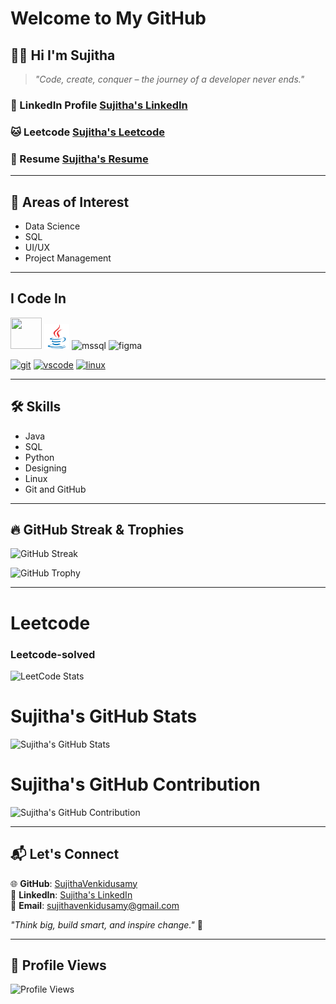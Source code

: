 # Welcome to My GitHub

## 👩‍💻 Hi I'm Sujitha

> _"Code, create, conquer – the journey of a developer never ends."_

### 🔗 LinkedIn Profile [Sujitha's LinkedIn](https://www.linkedin.com/in/sujitha-venkidusamy-432b632bb/)

### 🐱 Leetcode  [Sujitha's Leetcode](https://leetcode.com/u/SujithaVenkidusamy/)
### 📝 Resume [Sujitha's Resume](https://drive.google.com/file/d/1A8giEzXgRhhT1Lkk3Uoa-DlFJ4VslwI0/view?usp=sharing)
---

## 🌱 Areas of Interest

- Data Science
- SQL
- UI/UX
- Project Management

---

## I Code In

<img height="50" width="50" src="https://img.icons8.com/color/48/000000/python.png" />
<img src="https://raw.githubusercontent.com/devicons/devicon/master/icons/java/java-original.svg" alt="java" width="40" height="40" />
<img src="https://www.svgrepo.com/show/303229/microsoft-sql-server-logo.svg" alt="mssql" width="40" height="40" />
<img height="50" width="50" src="https://upload.wikimedia.org/wikipedia/commons/3/33/Figma-logo.svg" alt="figma" />

[![git](https://user-images.githubusercontent.com/80870870/226376967-f464b0a4-5906-4d91-bcab-4176898af55a.png)](https://github.com/surajbhan-3/Skills_logos)
[![vscode](https://user-images.githubusercontent.com/80870870/226378741-10a77626-378c-46c6-8dd4-e08617bcefcd.png)](https://github.com/surajbhan-3/Skills_logos)
[![linux](https://user-images.githubusercontent.com/80870870/226421962-46da77f8-2d0a-47bd-b58a-66f4a9ec0fd4.png)](https://github.com/surajbhan-3/Skills_logos)

---

## 🛠️ Skills

- Java
- SQL
- Python
- Designing
- Linux
- Git and GitHub

---

## 🔥 GitHub Streak & Trophies

![GitHub Streak](https://github-readme-streak-stats.herokuapp.com/?user=SujithaVenkidusamy&theme=radical)

![GitHub Trophy](https://github-profile-trophy.vercel.app/?username=SujithaVenkidusamy&theme=darkhub)

---

# Leetcode

### Leetcode-solved
![LeetCode Stats](https://leetcard.jacoblin.cool/SujithaVenkidusamy?theme=dark&font=Port%20Lligat%20Sans&ext=heatmap)

# Sujitha's GitHub Stats
![Sujitha's GitHub Stats](https://github-readme-stats.vercel.app/api?username=SujithaVenkidusamy&show_icons=true&theme=radical)

# Sujitha's GitHub Contribution
![Sujitha's GitHub Contribution](https://github-readme-activity-graph.vercel.app/graph?username=SujithaVenkidusamy&bg_color=141414&color=9e4c98&line=317d4e&point=c478ba&area=true&hide_border=true)

---

## 📬 Let's Connect
🌐 **GitHub**: [SujithaVenkidusamy](https://github.com/SujithaVenkidusamy)  
🔗 **LinkedIn**: [Sujitha's LinkedIn](https://www.linkedin.com/in/sujitha-venkidusamy-432b632bb/)  
📩 **Email**: [sujithavenkidusamy@gmail.com](mailto:sujithavenkidusamy@gmail.com)  

_"Think big, build smart, and inspire change."_ 🚀

---

## 👀 Profile Views
![Profile Views](https://komarev.com/ghpvc/?username=SujithaVenkidusamy&label=Profile%20Views&color=blue&style=flat)

